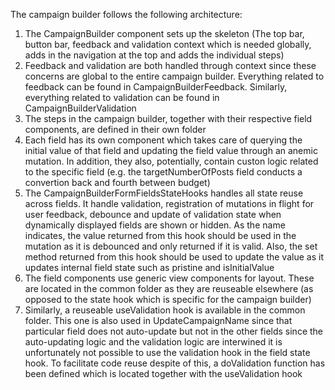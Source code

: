 The campaign builder follows the following architecture:
1) The CampaignBuilder component sets up the skeleton (The top bar, button bar, feedback and validation context which is needed globally, adds in the navigation at the top and adds the individual steps) 
2) Feedback and validation are both handled through context since these concerns are global to the entire campaign builder. Everything related to feedback can be found in CampaignBuilderFeedback. 
 Similarly, everything related to validation can be found in CampaignBuilderValidation
3) The steps in the campaign builder, together with their respective field components, are defined in their own folder
4) Each field has its own component which takes care of querying the initial value of that field and updating the field value through an anemic mutation. 
 In addition, they also, potentially, contain custon logic related to the specific field (e.g. the targetNumberOfPosts field conducts a convertion back and fourth between budget)
5) The CampaignBuilderFormFieldsStateHooks handles all state reuse across fields. It handle validation, registration of mutations in flight for user feedback, debounce and update of validation state 
 when dynamically displayed fields are shown or hidden. As the name indicates, the value returned from this hook should be used in the mutation as it is debounced and only returned if it is valid.
 Also, the set method returned from this hook should be used to update the value as it updates internal field state such as pristine and isInitialValue
6) The field components use generic view components for layout. These are located in the common folder as they are reuseable elsewhere (as opposed to the state hook which is specific for the campaign builder)
7) Similarly, a reuseable useValidation hook is available in the common folder. This one is also used in UpdateCampaignName since that particular field does not auto-update but not in the other fields
since the auto-updating logic and the validation logic are interwined it is unfortunately not possible to use the validation hook in the field state hook. To facilitate code reuse despite of this,
 a doValidation function has been defined which is located together with the useValidation hook

